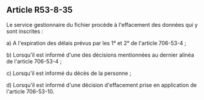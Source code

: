 Article R53-8-35
----
Le service gestionnaire du fichier procède à l'effacement des données qui y sont
inscrites :

a) A l'expiration des délais prévus par les 1° et 2° de l'article 706-53-4 ;

b) Lorsqu'il est informé d'une des décisions mentionnées au dernier alinéa de
l'article 706-53-4 ;

c) Lorsqu'il est informé du décès de la personne ;

d) Lorsqu'il est informé d'une décision d'effacement prise en application de
l'article 706-53-10.
